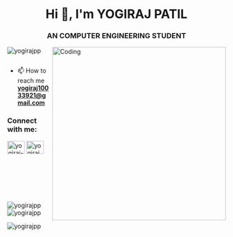 <h1 align="center">Hi 👋, I'm YOGIRAJ PATIL</h1>
<h3 align="center">AN COMPUTER ENGINEERING STUDENT</h3>
<img align="right" alt="Coding" width="400" src="https://i.pinimg.com/originals/e4/26/70/e426702edf874b181aced1e2fa5c6cde.gif">

<p align="left"> <img src="https://komarev.com/ghpvc/?username=yogirajpp&label=Profile%20views&color=0e75b6&style=flat" alt="yogirajpp" /> </p>

<p align="left"> <a href="https://twitter.com/" target="blank"><img src="https://img.shields.io/twitter/follow/?logo=twitter&style=for-the-badge" alt="" /></a> </p>

- 📫 How to reach me **yogiraj10033921@gmail.com**

<h3 align="left">Connect with me:</h3>
<p align="left">
<a href="https://linkedin.com/in/yogiraj-patil-388748230" target="blank"><img align="center" src="https://raw.githubusercontent.com/rahuldkjain/github-profile-readme-generator/master/src/images/icons/Social/linked-in-alt.svg" alt="yogiraj-patil-388748230" height="30" width="40" /></a>
<a href="https://instagram.com/yogiraj_675" target="blank"><img align="center" src="https://raw.githubusercontent.com/rahuldkjain/github-profile-readme-generator/master/src/images/icons/Social/instagram.svg" alt="yogiraj_675" height="30" width="40" /></a>
</p>

<br></br>

<br></br>


<p><img align="left" src="https://github-readme-stats.vercel.app/api/top-langs?username=yogirajpp&show_icons=true&locale=en&layout=compact" alt="yogirajpp" /></p>

<p>&nbsp;<img align="center" src="https://github-readme-stats.vercel.app/api?username=yogirajpp&show_icons=true&locale=en" alt="yogirajpp" /></p>

<p><img align="center" src="https://github-readme-streak-stats.herokuapp.com/?user=yogirajpp&" alt="yogirajpp" /></p>
